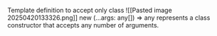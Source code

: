
Template definition to accept only class
![[Pasted image 20250420133326.png]]
new (...args: any[]) => any represents a class constructor that accepts any number of arguments.